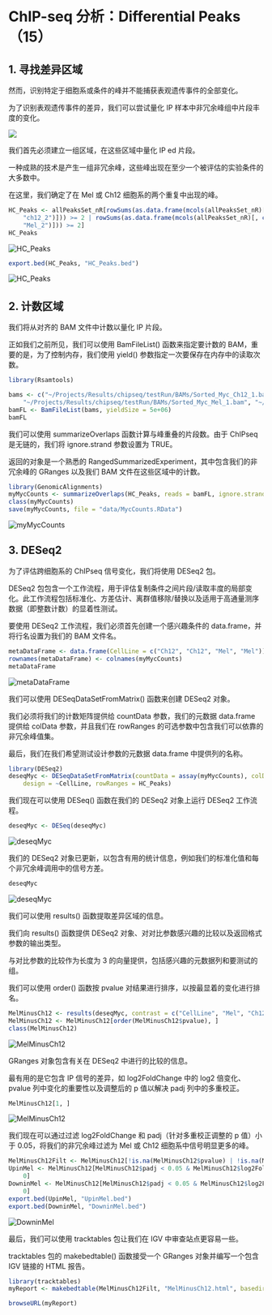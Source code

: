# ChIP-seq 分析：Differential Peaks（15）



## 1. 寻找差异区域

然而，识别特定于细胞系或条件的峰并不能捕获表观遗传事件的全部变化。

为了识别表观遗传事件的差异，我们可以尝试量化 IP 样本中非冗余峰组中片段丰度的变化。

![](https://swindler-typora.oss-cn-chengdu.aliyuncs.com/typora_imgs/image-20230209203045352.png)



我们首先必须建立一组区域，在这些区域中量化 IP ed 片段。

一种成熟的技术是产生一组非冗余峰，这些峰出现在至少一个被评估的实验条件的大多数中。

在这里，我们确定了在 Mel 或 Ch12 细胞系的两个重复中出现的峰。

```R
HC_Peaks <- allPeaksSet_nR[rowSums(as.data.frame(mcols(allPeaksSet_nR)[, c("ch12_1",
    "ch12_2")])) >= 2 | rowSums(as.data.frame(mcols(allPeaksSet_nR)[, c("Mel_1",
    "Mel_2")])) >= 2]
HC_Peaks
```

![HC_Peaks](https://swindler-typora.oss-cn-chengdu.aliyuncs.com/typora_imgs/image-20230209203127926.png)



```R
export.bed(HC_Peaks, "HC_Peaks.bed")
```

![HC_Peaks](https://swindler-typora.oss-cn-chengdu.aliyuncs.com/typora_imgs/image-20230209203145416.png)



## 2. 计数区域

我们将从对齐的 BAM 文件中计数以量化 IP 片段。

正如我们之前所见，我们可以使用 BamFileList() 函数来指定要计数的 BAM，重要的是，为了控制内存，我们使用 yield() 参数指定一次要保存在内存中的读取次数。

```R
library(Rsamtools)

bams <- c("~/Projects/Results/chipseq/testRun/BAMs/Sorted_Myc_Ch12_1.bam", "~/Projects/Results/chipseq/testRun/BAMs/Sorted_Myc_Ch12_2.bam",
    "~/Projects/Results/chipseq/testRun/BAMs/Sorted_Myc_Mel_1.bam", "~/Projects/Results/chipseq/testRun/BAMs/Sorted_Myc_Mel_2.bam")
bamFL <- BamFileList(bams, yieldSize = 5e+06)
bamFL
```

我们可以使用 summarizeOverlaps 函数计算与峰重叠的片段数。由于 ChIPseq 是无链的，我们将 ignore.strand 参数设置为 TRUE。

返回的对象是一个熟悉的 RangedSummarizedExperiment，其中包含我们的非冗余峰的 GRanges 以及我们 BAM 文件在这些区域中的计数。

```R
library(GenomicAlignments)
myMycCounts <- summarizeOverlaps(HC_Peaks, reads = bamFL, ignore.strand = TRUE)
class(myMycCounts)
save(myMycCounts, file = "data/MycCounts.RData")
```

![myMycCounts](https://swindler-typora.oss-cn-chengdu.aliyuncs.com/typora_imgs/image-20230209203233908.png)



## 3. DESeq2

为了评估跨细胞系的 ChIPseq 信号变化，我们将使用 DESeq2 包。

DESeq2 包包含一个工作流程，用于评估复制条件之间片段/读取丰度的局部变化。此工作流程包括标准化、方差估计、离群值移除/替换以及适用于高通量测序数据（即整数计数）的显着性测试。

要使用 DESeq2 工作流程，我们必须首先创建一个感兴趣条件的 data.frame，并将行名设置为我们的 BAM 文件名。

```R
metaDataFrame <- data.frame(CellLine = c("Ch12", "Ch12", "Mel", "Mel"))
rownames(metaDataFrame) <- colnames(myMycCounts)
metaDataFrame
```

![metaDataFrame](https://swindler-typora.oss-cn-chengdu.aliyuncs.com/typora_imgs/image-20230209203316824.png)



我们可以使用 DESeqDataSetFromMatrix() 函数来创建 DESeq2 对象。

我们必须将我们的计数矩阵提供给 countData 参数，我们的元数据 data.frame 提供给 colData 参数，并且我们在 rowRanges 的可选参数中包含我们可以依靠的非冗余峰值集。

最后，我们在我们希望测试设计参数的元数据 data.frame 中提供列的名称。

```R
library(DESeq2)
deseqMyc <- DESeqDataSetFromMatrix(countData = assay(myMycCounts), colData = metaDataFrame,
    design = ~CellLine, rowRanges = HC_Peaks)
```

我们现在可以使用 DESeq() 函数在我们的 DESeq2 对象上运行 DESeq2 工作流程。

```R
deseqMyc <- DESeq(deseqMyc)
```

![deseqMyc](https://swindler-typora.oss-cn-chengdu.aliyuncs.com/typora_imgs/image-20230209203351418.png)



我们的 DESeq2 对象已更新，以包含有用的统计信息，例如我们的标准化值和每个非冗余峰调用中的信号方差。

```R
deseqMyc
```

![deseqMyc](https://swindler-typora.oss-cn-chengdu.aliyuncs.com/typora_imgs/image-20230209203412084.png)



我们可以使用 results() 函数提取差异区域的信息。

我们向 results() 函数提供 DESeq2 对象、对对比参数感兴趣的比较以及返回格式参数的输出类型。

与对比参数的比较作为长度为 3 的向量提供，包括感兴趣的元数据列和要测试的组。

我们可以使用 order() 函数按 pvalue 对结果进行排序，以按最显着的变化进行排名。

```R
MelMinusCh12 <- results(deseqMyc, contrast = c("CellLine", "Mel", "Ch12"), format = "GRanges")
MelMinusCh12 <- MelMinusCh12[order(MelMinusCh12$pvalue), ]
class(MelMinusCh12)
```

![MelMinusCh12](https://swindler-typora.oss-cn-chengdu.aliyuncs.com/typora_imgs/image-20230209203434375.png)



GRanges 对象包含有关在 DESeq2 中进行的比较的信息。

最有用的是它包含 IP 信号的差异，如 log2FoldChange 中的 log2 倍变化、pvalue 列中变化的重要性以及调整后的 p 值以解决 padj 列中的多重校正。

```R
MelMinusCh12[1, ]
```

![MelMinusCh12](https://swindler-typora.oss-cn-chengdu.aliyuncs.com/typora_imgs/image-20230209203456133.png)



我们现在可以通过过滤 log2FoldChange 和 padj（针对多重校正调整的 p 值）小于 0.05，将我们的非冗余峰过滤为 Mel 或 Ch12 细胞系中信号明显更多的峰。

```R
MelMinusCh12Filt <- MelMinusCh12[!is.na(MelMinusCh12$pvalue) | !is.na(MelMinusCh12$padj)]
UpinMel <- MelMinusCh12[MelMinusCh12$padj < 0.05 & MelMinusCh12$log2FoldChange >
    0]
DowninMel <- MelMinusCh12[MelMinusCh12$padj < 0.05 & MelMinusCh12$log2FoldChange <
    0]
export.bed(UpinMel, "UpinMel.bed")
export.bed(DowninMel, "DowninMel.bed")
```

![DowninMel](https://swindler-typora.oss-cn-chengdu.aliyuncs.com/typora_imgs/image-20230209203517001.png)



最后，我们可以使用 tracktables 包让我们在 IGV 中审查站点更容易一些。

tracktables 包的 makebedtable() 函数接受一个 GRanges 对象并编写一个包含 IGV 链接的 HTML 报告。

```R
library(tracktables)
myReport <- makebedtable(MelMinusCh12Filt, "MelMinusCh12.html", basedirectory = getwd())

browseURL(myReport)
```

